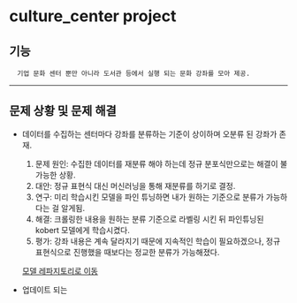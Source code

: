 # culture_center project

## 기능
      기업 문화 센터 뿐만 아니라 도서관 등에서 실행 되는 문화 강좌를 모아 제공.
_____

## 문제 상황 및 문제 해결
- 데이터를 수집하는 센터마다 강좌를 분류하는 기준이 상이하며 오분류 된 강좌가 존재.
  1. 문제 원인: 수집한 데이터를 재분류 해야 하는데 정규 분포식만으로는 해결이 불가능한 상황. 
  2. 대안: 정규 표현식 대신 머신러닝을 통해 재분류를 하기로 결정.
  3. 연구: 미리 학습시킨 모델을 파인 튜닝하면 내가 원하는 기준으로 분류가 가능하다는 걸 알게됨.
  4. 해결: 크롤링한 내용을 원하는 분류 기준으로 라벨링 시킨 뒤 파인튜닝된 kobert 모델에게 학습시켰다.
  5. 평가: 강좌 내용은 계속 달라지기 때문에 지속적인 학습이 필요하겠으나, 정규 표현식으로 진행했을 때보다는 정교한 분류가 가능해졌다.

  [모델 레파지토리로 이동](https://github.com/redoundo/culture_center_server/tree/ml)
- 업데이트 되는 
 